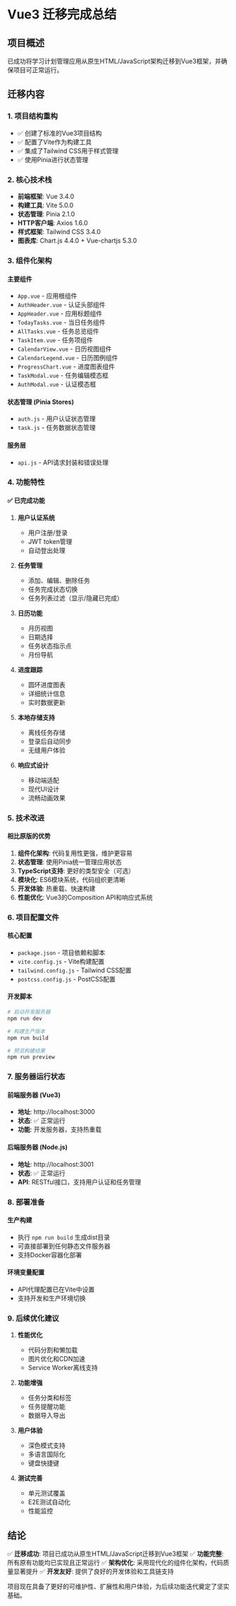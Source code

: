 # Vue3 迁移完成总结

## 项目概述
已成功将学习计划管理应用从原生HTML/JavaScript架构迁移到Vue3框架，并确保项目可正常运行。

## 迁移内容

### 1. 项目结构重构
- ✅ 创建了标准的Vue3项目结构
- ✅ 配置了Vite作为构建工具
- ✅ 集成了Tailwind CSS用于样式管理
- ✅ 使用Pinia进行状态管理

### 2. 核心技术栈

- **前端框架**: Vue 3.4.0
- **构建工具**: Vite 5.0.0
- **状态管理**: Pinia 2.1.0
- **HTTP客户端**: Axios 1.6.0
- **样式框架**: Tailwind CSS 3.4.0
- **图表库**: Chart.js 4.4.0 + Vue-chartjs 5.3.0

### 3. 组件化架构

#### 主要组件
- `App.vue` - 应用根组件
- `AuthHeader.vue` - 认证头部组件
- `AppHeader.vue` - 应用标题组件
- `TodayTasks.vue` - 当日任务组件
- `AllTasks.vue` - 任务总览组件
- `TaskItem.vue` - 任务项组件
- `CalendarView.vue` - 日历视图组件
- `CalendarLegend.vue` - 日历图例组件
- `ProgressChart.vue` - 进度图表组件
- `TaskModal.vue` - 任务编辑模态框
- `AuthModal.vue` - 认证模态框

#### 状态管理 (Pinia Stores)
- `auth.js` - 用户认证状态管理
- `task.js` - 任务数据状态管理

#### 服务层
- `api.js` - API请求封装和错误处理

### 4. 功能特性

#### ✅ 已完成功能
1. **用户认证系统**
   - 用户注册/登录
   - JWT token管理
   - 自动登出处理

2. **任务管理**
   - 添加、编辑、删除任务
   - 任务完成状态切换
   - 任务列表过滤（显示/隐藏已完成）

3. **日历功能**
   - 月历视图
   - 日期选择
   - 任务状态指示点
   - 月份导航

4. **进度跟踪**
   - 圆环进度图表
   - 详细统计信息
   - 实时数据更新

5. **本地存储支持**
   - 离线任务存储
   - 登录后自动同步
   - 无缝用户体验

6. **响应式设计**
   - 移动端适配
   - 现代UI设计
   - 流畅动画效果

### 5. 技术改进

#### 相比原版的优势
1. **组件化架构**: 代码复用性更强，维护更容易
2. **状态管理**: 使用Pinia统一管理应用状态
3. **TypeScript支持**: 更好的类型安全（可选）
4. **模块化**: ES6模块系统，代码组织更清晰
5. **开发体验**: 热重载、快速构建
6. **性能优化**: Vue3的Composition API和响应式系统

### 6. 项目配置文件

#### 核心配置
- `package.json` - 项目依赖和脚本
- `vite.config.js` - Vite构建配置
- `tailwind.config.js` - Tailwind CSS配置
- `postcss.config.js` - PostCSS配置

#### 开发脚本
```bash
# 启动开发服务器
npm run dev

# 构建生产版本
npm run build

# 预览构建结果
npm run preview
```

### 7. 服务器运行状态

#### 前端服务器 (Vue3)
- **地址**: http://localhost:3000
- **状态**: ✅ 正常运行
- **功能**: 开发服务器，支持热重载

#### 后端服务器 (Node.js)
- **地址**: http://localhost:3001
- **状态**: ✅ 正常运行
- **API**: RESTful接口，支持用户认证和任务管理

### 8. 部署准备

#### 生产构建
- 执行 `npm run build` 生成dist目录
- 可直接部署到任何静态文件服务器
- 支持Docker容器化部署

#### 环境变量配置
- API代理配置已在Vite中设置
- 支持开发和生产环境切换

### 9. 后续优化建议

1. **性能优化**
   - 代码分割和懒加载
   - 图片优化和CDN加速
   - Service Worker离线支持

2. **功能增强**
   - 任务分类和标签
   - 任务提醒功能
   - 数据导入导出

3. **用户体验**
   - 深色模式支持
   - 多语言国际化
   - 键盘快捷键

4. **测试完善**
   - 单元测试覆盖
   - E2E测试自动化
   - 性能监控

## 结论

✅ **迁移成功**: 项目已成功从原生HTML/JavaScript迁移到Vue3框架
✅ **功能完整**: 所有原有功能均已实现且正常运行
✅ **架构优化**: 采用现代化的组件化架构，代码质量显著提升
✅ **开发友好**: 提供了良好的开发体验和工具链支持

项目现在具备了更好的可维护性、扩展性和用户体验，为后续功能迭代奠定了坚实基础。 